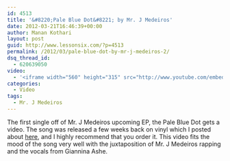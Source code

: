 ```yaml
---
id: 4513
title: '&#8220;Pale Blue Dot&#8221; by Mr. J Medeiros'
date: 2012-03-21T16:46:39+00:00
author: Manan Kothari
layout: post
guid: http://www.lessonsix.com/?p=4513
permalink: /2012/03/pale-blue-dot-by-mr-j-medeiros-2/
dsq_thread_id:
  - 620639050
video:
  - '<iframe width="560" height="315" src="http://www.youtube.com/embed/AH3a198ivqE" frameborder="0" allowfullscreen></iframe>'
categories:
  - Video
tags:
  - Mr. J Medeiros
---
```

The first single off of Mr. J Medeiros upcoming EP, the Pale Blue Dot gets a video. The song was released a few weeks back on vinyl which I posted about <a href="http://www.lessonsix.com/2012/02/pale-blue-dot-by-mr-j-medeiros/" target="_blank">here</a>, and I highly recommend that you order it. This video fits the mood of the song very well with the juxtaposition of Mr. J Medeiros rapping and the vocals from Giannina Ashe.